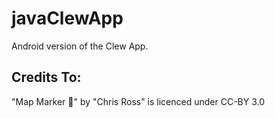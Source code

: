 # javaClewApp

Android version of the Clew App.

## Credits To:
"Map Marker 📍" by "Chris Ross" is licenced under CC-BY 3.0
